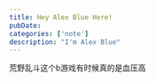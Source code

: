 ```yaml
---
title: Hey Alex Blue Here!
pubDate: 
categories: ['note']
description: "I'm Alex Blue"
---
```


荒野乱斗这个b游戏有时候真的是血压高